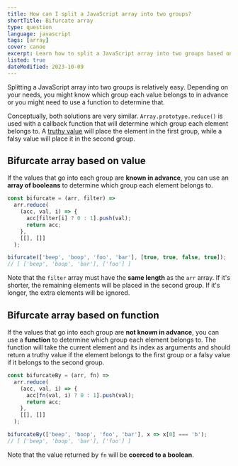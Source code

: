 ```yaml
---
title: How can I split a JavaScript array into two groups?
shortTitle: Bifurcate array
type: question
language: javascript
tags: [array]
cover: canoe
excerpt: Learn how to split a JavaScript array into two groups based on a function or an array of values.
listed: true
dateModified: 2023-10-09
---
```


Splitting a JavaScript array into two groups is relatively easy. Depending on your needs, you might know which group each value belongs to in advance or you might need to use a function to determine that.

Conceptually, both solutions are very similar. `Array.prototype.reduce()` is used with a callback function that will determine which group each element belongs to. A [truthy value](/js/s/truthy-falsy-values) will place the element in the first group, while a falsy value will place it in the second group.

## Bifurcate array based on value

If the values that go into each group are **known in advance**, you can use an **array of booleans** to determine which group each element belongs to.

```js
const bifurcate = (arr, filter) =>
  arr.reduce(
    (acc, val, i) => {
      acc[filter[i] ? 0 : 1].push(val);
      return acc;
    },
    [[], []]
  );

bifurcate(['beep', 'boop', 'foo', 'bar'], [true, true, false, true]);
// [ ['beep', 'boop', 'bar'], ['foo'] ]
```

Note that the `filter` array must have the **same length** as the `arr` array. If it's shorter, the remaining elements will be placed in the second group. If it's longer, the extra elements will be ignored.

## Bifurcate array based on function

If the values that go into each group are **not known in advance**, you can use a **function** to determine which group each element belongs to. The function will take the current element and its index as arguments and should return a truthy value if the element belongs to the first group or a falsy value if it belongs to the second group.

```js
const bifurcateBy = (arr, fn) =>
  arr.reduce(
    (acc, val, i) => {
      acc[fn(val, i) ? 0 : 1].push(val);
      return acc;
    },
    [[], []]
  );

bifurcateBy(['beep', 'boop', 'foo', 'bar'], x => x[0] === 'b');
// [ ['beep', 'boop', 'bar'], ['foo'] ]
```

Note that the value returned by `fn` will be **coerced to a boolean**.
